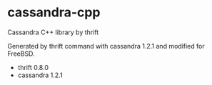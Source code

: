 cassandra-cpp
=============

Cassandra C++ library by thrift

Generated by thrift command with cassandra 1.2.1 and modified for FreeBSD.

- thrift 0.8.0
- cassandra 1.2.1
